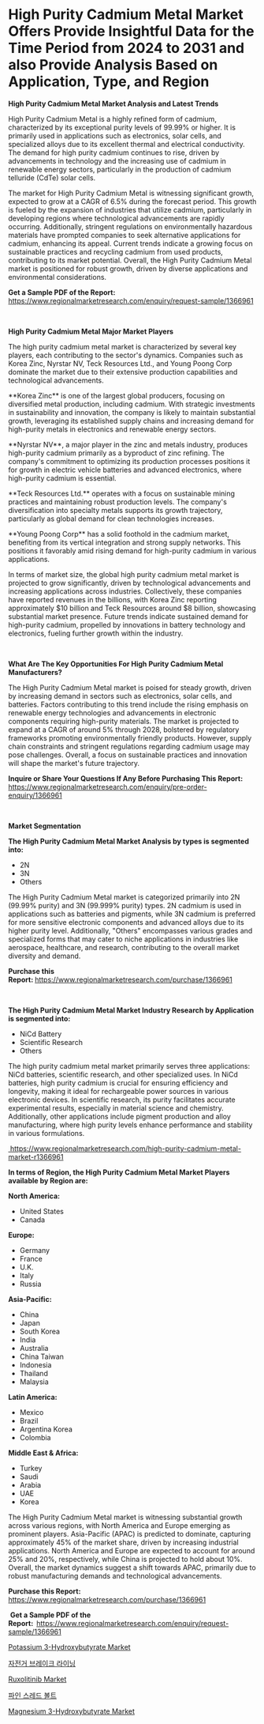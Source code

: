 <p><h1>High Purity Cadmium Metal Market Offers Provide Insightful Data for the Time Period from 2024 to 2031 and also Provide Analysis Based on Application, Type, and Region</h1></p><p><strong>High Purity Cadmium Metal Market Analysis and Latest Trends</strong></p>
<p><p>High Purity Cadmium Metal is a highly refined form of cadmium, characterized by its exceptional purity levels of 99.99% or higher. It is primarily used in applications such as electronics, solar cells, and specialized alloys due to its excellent thermal and electrical conductivity. The demand for high purity cadmium continues to rise, driven by advancements in technology and the increasing use of cadmium in renewable energy sectors, particularly in the production of cadmium telluride (CdTe) solar cells. </p><p>The market for High Purity Cadmium Metal is witnessing significant growth, expected to grow at a CAGR of 6.5% during the forecast period. This growth is fueled by the expansion of industries that utilize cadmium, particularly in developing regions where technological advancements are rapidly occurring. Additionally, stringent regulations on environmentally hazardous materials have prompted companies to seek alternative applications for cadmium, enhancing its appeal. Current trends indicate a growing focus on sustainable practices and recycling cadmium from used products, contributing to its market potential. Overall, the High Purity Cadmium Metal market is positioned for robust growth, driven by diverse applications and environmental considerations.</p></p>
<p><strong>Get a Sample PDF of the Report:&nbsp;</strong> <a href="https://www.regionalmarketresearch.com/enquiry/request-sample/1366961">https://www.regionalmarketresearch.com/enquiry/request-sample/1366961</a></p>
<p>&nbsp;</p>
<p><strong>High Purity Cadmium Metal Major Market Players</strong></p>
<p><p>The high purity cadmium metal market is characterized by several key players, each contributing to the sector's dynamics. Companies such as Korea Zinc, Nyrstar NV, Teck Resources Ltd., and Young Poong Corp dominate the market due to their extensive production capabilities and technological advancements.</p><p>**Korea Zinc** is one of the largest global producers, focusing on diversified metal production, including cadmium. With strategic investments in sustainability and innovation, the company is likely to maintain substantial growth, leveraging its established supply chains and increasing demand for high-purity metals in electronics and renewable energy sectors.</p><p>**Nyrstar NV**, a major player in the zinc and metals industry, produces high-purity cadmium primarily as a byproduct of zinc refining. The company's commitment to optimizing its production processes positions it for growth in electric vehicle batteries and advanced electronics, where high-purity cadmium is essential.</p><p>**Teck Resources Ltd.** operates with a focus on sustainable mining practices and maintaining robust production levels. The company's diversification into specialty metals supports its growth trajectory, particularly as global demand for clean technologies increases.</p><p>**Young Poong Corp** has a solid foothold in the cadmium market, benefiting from its vertical integration and strong supply networks. This positions it favorably amid rising demand for high-purity cadmium in various applications.</p><p>In terms of market size, the global high purity cadmium metal market is projected to grow significantly, driven by technological advancements and increasing applications across industries. Collectively, these companies have reported revenues in the billions, with Korea Zinc reporting approximately $10 billion and Teck Resources around $8 billion, showcasing substantial market presence. Future trends indicate sustained demand for high-purity cadmium, propelled by innovations in battery technology and electronics, fueling further growth within the industry.</p></p>
<p>&nbsp;</p>
<p><strong>What Are The Key Opportunities For High Purity Cadmium Metal Manufacturers?</strong></p>
<p><p>The High Purity Cadmium Metal market is poised for steady growth, driven by increasing demand in sectors such as electronics, solar cells, and batteries. Factors contributing to this trend include the rising emphasis on renewable energy technologies and advancements in electronic components requiring high-purity materials. The market is projected to expand at a CAGR of around 5% through 2028, bolstered by regulatory frameworks promoting environmentally friendly products. However, supply chain constraints and stringent regulations regarding cadmium usage may pose challenges. Overall, a focus on sustainable practices and innovation will shape the market's future trajectory.</p></p>
<p><strong>Inquire or Share Your Questions If Any Before Purchasing This Report:</strong> <a href="https://www.regionalmarketresearch.com/enquiry/pre-order-enquiry/1366961">https://www.regionalmarketresearch.com/enquiry/pre-order-enquiry/1366961</a></p>
<p>&nbsp;</p>
<p><strong>Market Segmentation</strong></p>
<p><strong>The High Purity Cadmium Metal Market Analysis by types is segmented into:</strong></p>
<p><ul><li>2N</li><li>3N</li><li>Others</li></ul></p>
<p><p>The High Purity Cadmium Metal market is categorized primarily into 2N (99.99% purity) and 3N (99.999% purity) types. 2N cadmium is used in applications such as batteries and pigments, while 3N cadmium is preferred for more sensitive electronic components and advanced alloys due to its higher purity level. Additionally, "Others" encompasses various grades and specialized forms that may cater to niche applications in industries like aerospace, healthcare, and research, contributing to the overall market diversity and demand.</p></p>
<p><strong>Purchase this Report:&nbsp;</strong><a href="https://www.regionalmarketresearch.com/purchase/1366961">https://www.regionalmarketresearch.com/purchase/1366961</a></p>
<p>&nbsp;</p>
<p><strong>The High Purity Cadmium Metal Market Industry Research by Application is segmented into:</strong></p>
<p><ul><li>NiCd Battery</li><li>Scientific Research</li><li>Others</li></ul></p>
<p><p>The high purity cadmium metal market primarily serves three applications: NiCd batteries, scientific research, and other specialized uses. In NiCd batteries, high purity cadmium is crucial for ensuring efficiency and longevity, making it ideal for rechargeable power sources in various electronic devices. In scientific research, its purity facilitates accurate experimental results, especially in material science and chemistry. Additionally, other applications include pigment production and alloy manufacturing, where high purity levels enhance performance and stability in various formulations.</p></p>
<p><a href="https://www.regionalmarketresearch.com/high-purity-cadmium-metal-market-r1366961">&nbsp;https://www.regionalmarketresearch.com/high-purity-cadmium-metal-market-r1366961</a></p>
<p><strong>In terms of Region, the High Purity Cadmium Metal Market Players available by Region are:</strong></p>
<p>
    <p> <strong> North America: </strong>
        <ul>
            <li>United States</li>
            <li>Canada</li>
        </ul>
        </p> 
    <p> <strong> Europe: </strong>
        <ul>
            <li>Germany</li>
            <li>France</li>
            <li>U.K.</li>
            <li>Italy</li>
            <li>Russia</li>
        </ul>
        </p> 
    <p> <strong> Asia-Pacific: </strong>
        <ul>
            <li>China</li>
            <li>Japan</li>
            <li>South Korea</li>
            <li>India</li>
            <li>Australia</li>
            <li>China Taiwan</li>
            <li>Indonesia</li>
            <li>Thailand</li>
            <li>Malaysia</li>
        </ul>
        </p> 
    <p> <strong> Latin America: </strong>
        <ul>
            <li>Mexico</li>
            <li>Brazil</li>
            <li>Argentina Korea</li>
            <li>Colombia</li>
        </ul>
        </p> 
    <p> <strong> Middle East & Africa: </strong>
        <ul>
            <li>Turkey</li>
            <li>Saudi</li>
            <li>Arabia</li>
            <li>UAE</li>
            <li>Korea</li>
        </ul>
    </p>
    </p>
<p><p>The High Purity Cadmium Metal market is witnessing substantial growth across various regions, with North America and Europe emerging as prominent players. Asia-Pacific (APAC) is predicted to dominate, capturing approximately 45% of the market share, driven by increasing industrial applications. North America and Europe are expected to account for around 25% and 20%, respectively, while China is projected to hold about 10%. Overall, the market dynamics suggest a shift towards APAC, primarily due to robust manufacturing demands and technological advancements.</p></p>
<p><strong>Purchase this Report: </strong><a href="https://www.regionalmarketresearch.com/purchase/1366961">https://www.regionalmarketresearch.com/purchase/1366961</a></p>
<p>&nbsp;<strong>Get a Sample PDF of the Report:&nbsp;&nbsp;</strong><a href="https://www.regionalmarketresearch.com/enquiry/request-sample/1366961">https://www.regionalmarketresearch.com/enquiry/request-sample/1366961</a></p>
<p><strong></strong></p>
<p><p><a href="https://issuu.com/reportprime-2/docs/potassium-3-hydroxybutyrate-market-_f8088845e5185e">Potassium 3-Hydroxybutyrate Market</a></p><p><a href="https://medium.com/@artyompoq5m4/%EC%A0%84%EB%9E%B5%EC%A0%81-%EC%8B%9C%EC%9E%A5-%ED%86%B5%EC%B0%B0%EB%A0%A5-%EA%B8%80%EB%A1%9C%EB%B2%8C-%EC%9E%90%EC%A0%84%EA%B1%B0-%EB%B8%8C%EB%A0%88%EC%9D%B4%ED%81%AC-%EB%9D%BC%EC%9D%B4%EB%8B%9D-%EC%8B%9C%EC%9E%A5-%ED%99%98%EA%B2%BD-%ED%83%90%EC%83%89-2024-2031-f2517ce4b1c3?postPublishedType=repub">자전거 브레이크 라이닝</a></p><p><a href="https://www.linkedin.com/pulse/ruxolitinib-market-research-report-forecast-growth-prospects-epjhe?trackingId=t5V%2BHbRaTqu%2BqAzVb92zHA%3D%3D">Ruxolitinib Market</a></p><p><a href="https://medium.com/@artyompoq5m4/%EB%AF%B8%EC%84%B8-%EB%82%98%EC%82%AC-%EB%B3%BC%ED%8A%B8-%EC%8B%9C%EC%9E%A5-%EA%B0%9C%EC%9A%94-2024%EB%85%84%EB%B6%80%ED%84%B0-2031%EB%85%84%EA%B9%8C%EC%A7%80%EC%9D%98-%EA%B8%80%EB%A1%9C%EB%B2%8C-%EC%8B%9C%EC%9E%A5-%EB%8F%99%ED%96%A5-%EB%B0%8F-%EB%AF%B8%EB%9E%98-%EC%A0%84%EB%A7%9D-ed931534ebac?postPublishedType=repub">파인 스레드 볼트</a></p><p><a href="https://issuu.com/reportprime-2/docs/magnesium-3-hydroxybutyrate-market-_17ef71ba9883b8">Magnesium 3-Hydroxybutyrate Market</a></p></p>